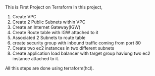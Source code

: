 This is First Project on Terraform
In this project,
1) Create VPC
2) Create 2 Public Subnets within VPC
3) Create an Internet Gateway(IGW)
4) Create Route table with IGW attached to it
5) Associated 2 Subnets to route table
6) create security group with inbound traffic coming from port 80
7) Create two ec2 instances in two different subnets
8) Create application load balancer with target group haviung two ec2 instance attached to it.

All this steps are done using terraform(hcl).

